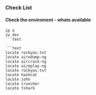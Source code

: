 ### Check List

#### Check the enviroment - whats available

```text
ip a
iw dev
```text

```text
locate rockyou.txt
locate airodump-ng
locate aircrack-ng
locate aireplay-ng
locate rockyou.txt
locate hashcat
locate john
locate cruncher
locate tshark
```
